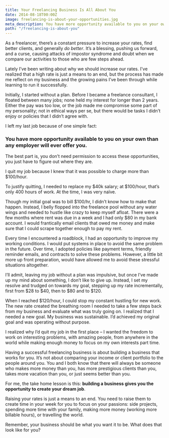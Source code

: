 ```yaml
---
title: Your Freelancing Business Is All About You
date: 2014-08-18T00:00Z
image: freelancing-is-about-your-opportunities.jpg
meta_description: You have more opportunity available to you on your own than any employer will ever offer you. The best part is, you don’t need permission to access it.
path: "/freelancing-is-about-you"
---
```

As a freelancer, there’s a constant pressure to increase your rates, find better clients, and generally *do better*. It’s a blessing, pushing us forward, and a curse, causing attacks of impostor syndrome and doubt when we compare our activities to those who are few steps ahead.

Lately I’ve been writing about why we should increase our rates. I've realized that a high rate is just a means to an end, but the process has made me reflect on my business and the growing pains I’ve been through while learning to run it successfully.

Initially, I started without a plan. Before I became a freelance consultant, I floated between many jobs; none held my interest for longer than 2 years. Either the pay was too low, or the job made me compromise some part of my personality; not in ethical ways per se, but there would be tasks I didn’t enjoy or policies that I didn’t agree with.

I left my last job because of one simple fact:

### You have more opportunity available to you on your own than any employer will ever offer you.
The best part is, you don’t need permission to access these opportunities, you just have to figure out where they are.

I quit my job because I knew that it was possible to charge more than $100/hour.

To justify quitting, I needed to replace my $40k salary; at $100/hour, that’s only 400 hours of work. At the time, I was very naïve.

Though my initial goal was to bill $100/hr, I didn’t know how to make that happen. Instead, I belly flopped into the freelance pool without any water wings and needed to hustle like crazy to keep myself afloat. There were a few months where rent was due in a week and I had only $80 in my bank account. I would frantically email clients that owed me money and make sure that I could scrape together enough to pay my rent.

Every time I encountered a roadblock, I had an opportunity to improve my working conditions. I would put systems in place to avoid the same problem in the future. Over time, I adopted policies like payment terms, friendly reminder emails, and contracts to solve these problems. However, a little bit more up front preparation, would have allowed me to avoid these stressful situations altogether.

I’ll admit, leaving my job without a plan was impulsive, but once I’ve made up my mind about something, I don’t like to give up. Instead, I set my resolve and trudged on towards my goal, stepping up my rate incrementally, first from $28 to $40, then to $80 and to $120.

When I reached $120/hour, I could stop my constant hustling for new work. The new rate created the breathing room I needed to take a few steps back from my business and evaluate what was truly going on. I realized that I needed a new goal. My business was sustainable. I’d achieved my original goal and was operating without purpose.

I realized why I’d quit my job in the first place – I wanted the freedom to work on interesting problems, with amazing people, from anywhere in the world while making enough money to focus on my own interests part time.

Having a successful freelancing business is about building a business that works for you. It’s not about comparing your income or client portfolio to the people around you. You and I both know that there will always be someone who makes more money than you, has more prestigious clients than you, takes more vacation than you, or just seems better than you.

For me, the take home lesson is this: **building a business gives you the opportunity to create your dream job**.

Raising your rates is just a means to an end. You need to raise them to create time in your week for you to focus on your passions: side projects, spending more time with your family, making more money (working more billable hours), or travelling the world.

Remember, your business should be what you want it to be. What does that look like for you?
